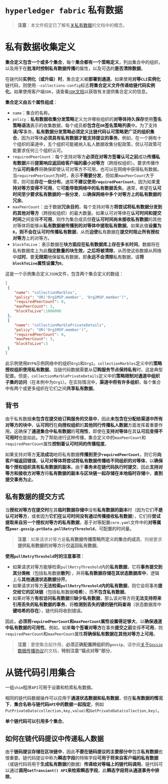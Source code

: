 # `hyperledger fabric` 私有数据

> **注意**：本文件假定已了解有[关私有数据](https://hyperledger-fabric.readthedocs.io/en/latest/private-data/private-data.html)的文档中的概念。

# 私有数据收集定义

**集合定义包含一个或多个集合**，每个**集合都有一个策略定义**，列出集合中的组织，以及用于在**批准时控制私有数据传播**的属性，以及可选的**是否清除数据**。

在链代码**实例化（或升级）时**，集合定义被**部署到通道**。如果使用**对等`CLI`实例化**链代码，则使用`--collections-config`标志**将集合定义文件传递给链代码实例化**。如果使用客户端`SDK`，请查看[`SDK`文档](https://fabric-sdk-node.github.io/)以获取有关提供集合定义的信息。

**集合定义由五个属性组成**：

+ `name`：集合的名称。
+ `policy`：**私有数据收集分发策略**定义允许哪些组织的**对等体持久保存**使用**签名策略语法**表示的收集数据，每个成员都**包含在`OR`签名策略列表**中。为了支持**读/写**事务，**私有数据分发策略必须定义比链代码认可策略更广泛的组织集合**，因为对等体**必须具有私有数据才能支持提议的事务**。例如，在一个拥有十个组织的渠道中，五个组织可能被纳入私人数据收集分配政策，但认可政策可能要求任何三个组织认可。
+ `requiredPeerCount`：每个支持对等方**必须在对等方签署认可之前**成功**传播私有数据**并将**提案响应返回给客户端的最小对等方**（跨授权组织）。要求传播作为**认可的条件**将确保即使认可对等方不可用，也可以在网络中获得私有数据。当`requiredPeerCount`为`0`时，表示**不需要分发**，但如果`maxPeerCount`大于零，则可能**存在一些分布**。通常**不建议使用`requiredPeerCount`**，因为如果**支持对等方变得不可用**，它**可能导致网络中的私有数据丢失**。通常，希望在**认可时间至少要求私有数据的一些分发**，以**确保网络中多个对等方上的私有数据的冗余**。
+ `maxPeerCount`：出于数据**冗余目的**，每个支持对等方**将尝试将私有数据分发到的其他对等方**（跨授权组织）的最大数量。如果认可对等体在**认可时间和提交时间**之间变得**不可用**，则作为集合成员但**在认可时间尚未接收私有数据**的其他对等体将能够从**私有数据被传播到的对等体中提取私有数据**。如果此值**设置为`0`，则不会在认可时传播私有数据**，从而**迫使**私有数据在**提交时阻止所有授权对等方**上的对等方。
+ `blockToLive`：表示数据在**块方面应在私有数据库上存在多长时间**。数据将在私有数据库上为此**指定数量的块生效，之后将被清除**，从而使这些数据从网络中**过时**。要**无限期**地保留私有数据，即**永远不会清除**私有数据，请**将`blockToLive`属性设置为`0`**。

这是一个示例集合定义`JSON`文件，包含两个集合定义的数组：

```json
[
 {
    "name": "collectionMarbles",
    "policy": "OR('Org1MSP.member', 'Org2MSP.member')",
    "requiredPeerCount": 0,
    "maxPeerCount": 3,
    "blockToLive":1000000
 },
 {
    "name": "collectionMarblePrivateDetails",
    "policy": "OR('Org1MSP.member')",
    "requiredPeerCount": 0,
    "maxPeerCount": 3,
    "blockToLive":3
 }
]
```

此示例使用`BYFN`示例网络中的组织`Org1`和`Org2`。`collectionMarbles`定义中的**策略授权组织使用私有数据**。当链代码数据需要从**订购服务节点保持私有**时，这是典型配置。但是，`collectionMarblePrivateDetails`定义中的**策略限制对通道中组织子集的访问**（在本例中为`Org1`）。在实际情况中，**渠道中将有许多组织**，每个集合中有两个或更多组织在它们之间**共享私有数据**。

## 背书

由于私有数据**未包含在提交给订购服务的交易中**，因此**未包含在分配给渠道中所有对等方的块中**，**认可同行**在**向授权组织**的**其他同行传播私人数据**方面发挥着重要作用。这确保了**通道集合中私有数据**的**可用性**，即使在**支持对等体**在其**认可后变得不可用时**也是如此。为了帮助进行这种传播，集合定义中的`maxPeerCount`和`requiredPeerCount`属性**控制着认可时间的传播程度**。

如果支持对等方**无法成功**地将私有数据**传播到至少`requiredPeerCount`**，则它将**向客户端返回错误**。**认可对等体将尝试将私有数据传播给不同组织的对等体**，以**确保每个授权组织具有私有数据的副本**。由于**事务未在链代码执行时提交**，因此**支持对等方和接收方对等方**将**私有数据的副本与区块链一起存储在本地临时存储**中，**直到提交事务为止**。

## 私有数据的提交方式

当**授权对等方在提交时**在其**临时数据存储中**没有**私有数据的副本**时（因为它们**不是认可对等方**，或者因为**它们在认可时间没有通过传播接收私有数据**），它们将**尝试提取来自另一个授权对等方的私有数据**，基于对等配置`core.yaml`文件中的**对等属性`peer.gossip.pvtData.pullRetryThreshold`**，可配置的时间量。

> **注意**：如果请求对等方是**私有数据传播策略所定义的集合的成员**，则被要求**提供私有数据的对等方**将**仅返回私有数据**。

**使用`pullRetryThreshold`时的注意事项**：

+ 如果请求对等方能够检索`pullRetryThreshold`内的**私有数据**，它将**事务提交到其分类帐**（包括私有数据**散列**），并将**私有数据存储在其状态数据库中**，逻辑上与**其他通道状态数据分开**。
+ 如果请求对等方**无法检索`pullRetryThreshold`内的私有数据**，则它会将事务**提交给它的区块链**（包括私有数据**哈希**），而**不包含私有数据**。
+ 如果对等方**有权访问私有数据**但**缺少私有数据**，那么该对等方将**无法支持将来引用丢失的私有数据的事务**，将**检测到丢失的键的链代码查询**（状态数据库中**键哈希的存在**），链代码将收到错误。

因此，**必须将`requiredPeerCount`和`maxPeerCount`属性设置得足够大**，以**确保通道中私有数据的可用性**。例如，如果**每个签署对等方**在事务**提交之前**变得**不可用**，则`requiredPeerCount`和`maxPeerCount`属性**将确保私有数据在其他对等方上可用**。

> **注意**：要使集合起作用，**必须正确配置跨组织的`gossip`**。请参阅[关于`Gossip`数据传播协议](https://hyperledger-fabric.readthedocs.io/en/latest/gossip.html)的文档，**特别注意“锚点对等”部分**。

# 从链代码引用集合

一组`shim`程序`API`可用于设置和检索私有数据。

相同的链代码数据操作可以应用于**通道状态数据和私有数据**，但在**私有数据的情况下**，**集合名称与链代码`API`中的数据一起指定**，例如`PutPrivateData(collection,key,value)`和`GetPrivateData(collection,key)`。

**单个链代码可以引用多个集合**。

## 如何在链代码提议中传递私人数据

由于**链码提议存储在区块链中**，因此**不要在链码提议的主要部分中**包含**私有数据**也很重要。链代码提议中称为**瞬态字段**的特殊字段**可用于将来自客户端的私有数据**（或链代码将用于**生成私有数据**的数据）**传递给对等端上的链代码调用**。链代码可以通过**调用`GetTransient() API`来检索瞬态字段**。此**瞬态字段将从通道事务中排除**。



